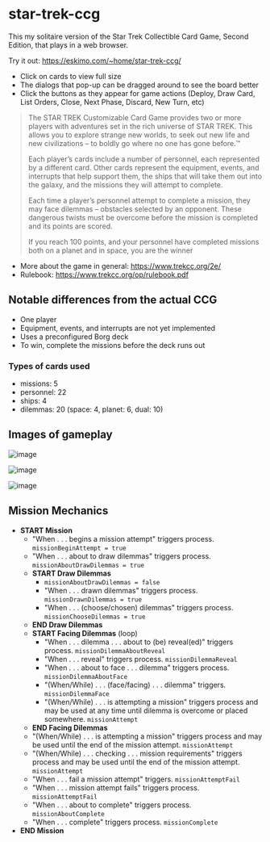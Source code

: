 # star-trek-ccg

This my solitaire version of the Star Trek Collectible Card Game, Second Edition, that plays in a web browser. 

Try it out: https://eskimo.com/~home/star-trek-ccg/

- Click on cards to view full size
- The dialogs that pop-up can be dragged around to see the board better
- Click the buttons as they appear for game actions (Deploy, Draw Card, List Orders, Close, Next Phase, Discard, New Turn, etc) 

> The STAR TREK Customizable Card Game provides two or more players with adventures set in the rich universe of STAR TREK. This allows you to explore strange new worlds, to seek out new life and new civilizations – to boldly go where no one has gone before.™
>
> Each player’s cards include a number of personnel, each represented by a different card. Other cards represent the equipment, events, and interrupts that help support them, the ships that will take them out into the galaxy, and the missions they will attempt to complete.
>
> Each time a player’s personnel attempt to complete a mission, they may face dilemmas – obstacles selected by an opponent. These dangerous twists must be overcome before the mission is completed and its points are scored.
>
> If you reach 100 points, and your personnel have completed missions both on a planet and in space, you are the winner

- More about the game in general: https://www.trekcc.org/2e/
- Rulebook: https://www.trekcc.org/op/rulebook.pdf

## Notable differences from the actual CCG

- One player
- Equipment, events, and interrupts are not yet implemented
- Uses a preconfigured Borg deck
- To win, complete the missions before the deck runs out

### Types of cards used

- missions: 5
- personnel: 22
- ships: 4
- dilemmas: 20 (space: 4, planet: 6, dual: 10)

## Images of gameplay

![image](https://user-images.githubusercontent.com/2509012/224824548-ab04c3ea-5ebc-48d0-9a58-9e9674881444.png)

![image](https://user-images.githubusercontent.com/2509012/224823161-48266afb-c747-43bb-aa93-79a9eafb6444.png)

![image](https://user-images.githubusercontent.com/2509012/224821860-ed0b2e0f-330f-4479-b454-f0aa256ace73.png)


## Mission Mechanics

- **START Mission**
    - "When . . . begins a mission attempt" triggers process. `missionBeginAttempt = true`
    - "When . . . about to draw dilemmas" triggers process. `missionAboutDrawDilemmas = true`
    - **START Draw Dilemmas**
        - `missionAboutDrawDilemmas = false`
        - "When . . . drawn dilemmas" triggers process. `missionDrawnDilemmas = true`
        - "When . . . (choose/chosen) dilemmas" triggers process. `missionChooseDilemmas = true`
    - **END Draw Dilemmas**
    - **START Facing Dilemmas** (loop)
        - "When . . . dilemma . . . about to (be) reveal(ed)" triggers process. `missionDilemmaAboutReveal`
        - "When . . . reveal" triggers process. `missionDilemmaReveal`
        - "When . . . about to face . . . dilemma" triggers process. `missionDilemmaAboutFace`
        - "(When/While) . . . (face/facing) . . . dilemma" triggers. `missionDilemmaFace`
        - "(When/While) . . . is attempting a mission" triggers process and may be used at any time until dilemma is overcome or placed somewhere. `missionAttempt`
    - **END Facing Dilemmas**
    - "(When/While) . . . is attempting a mission" triggers process and may be used until the end of the mission attempt. `missionAttempt`
    - "(When/While) . . . checking . . . mission requirements" triggers process and may be used until the end of the mission attempt. `missionAttempt`
    - "When . . . fail a mission attempt" triggers. `missionAttemptFail`
    - "When . . . mission attempt fails" triggers process. `missionAttemptFail`	
    - "When . . . about to complete" triggers process. `missionAboutComplete`
    - "When . . . complete" triggers process. `missionComplete`
- **END Mission**

